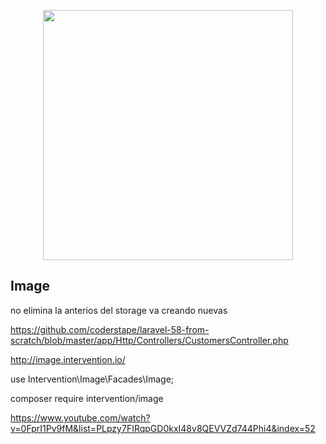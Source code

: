 <p align="center"><img src="https://res.cloudinary.com/dtfbvvkyp/image/upload/v1566331377/laravel-logolockup-cmyk-red.svg" width="400"></p>


## Image
no elimina la anterios del storage va creando nuevas

https://github.com/coderstape/laravel-58-from-scratch/blob/master/app/Http/Controllers/CustomersController.php

http://image.intervention.io/

use Intervention\Image\Facades\Image;


composer require intervention/image

https://www.youtube.com/watch?v=0FprI1Pv9fM&list=PLpzy7FIRqpGD0kxI48v8QEVVZd744Phi4&index=52


